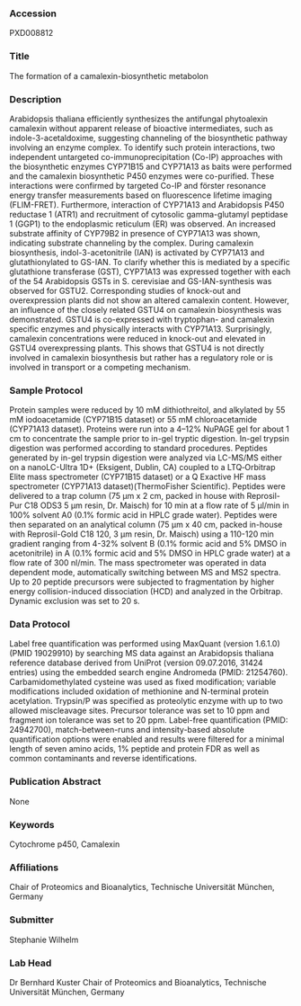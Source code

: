 ### Accession
PXD008812

### Title
The formation of a camalexin-biosynthetic metabolon

### Description
Arabidopsis thaliana efficiently synthesizes the antifungal phytoalexin camalexin without apparent release of bioactive intermediates, such as indole-3-acetaldoxime, suggesting channeling of the biosynthetic pathway involving an enzyme complex. To identify such protein interactions, two independent untargeted co-immunoprecipitation (Co-IP) approaches with the biosynthetic enzymes CYP71B15 and CYP71A13 as baits were performed and the camalexin biosynthetic P450 enzymes were co-purified. These interactions were confirmed by targeted Co-IP and förster resonance energy transfer measurements based on fluorescence lifetime imaging (FLIM-FRET). Furthermore, interaction of CYP71A13 and Arabidopsis P450 reductase 1 (ATR1) and recruitment of cytosolic gamma-glutamyl peptidase 1 (GGP1) to the endoplasmic reticulum (ER) was observed. An increased substrate affinity of CYP79B2 in presence of CYP71A13 was shown, indicating substrate channeling by the complex. During camalexin biosynthesis, indol-3-acetonitrile (IAN) is activated by CYP71A13 and glutathionylated to GS-IAN. To clarify whether this is mediated by a specific glutathione transferase (GST), CYP71A13 was expressed together with each of the 54 Arabidopsis GSTs in S. cerevisiae and GS-IAN-synthesis was observed for GSTU2. Corresponding studies of knock-out and overexpression plants did not show an altered camalexin content. However, an influence of the closely related GSTU4 on camalexin biosynthesis was demonstrated. GSTU4 is co-expressed with tryptophan- and camalexin specific enzymes and physically interacts with CYP71A13. Surprisingly, camalexin concentrations were reduced in knock-out and elevated in GSTU4 overexpressing plants. This shows that GSTU4 is not directly involved in camalexin biosynthesis but rather has a regulatory role or is involved in transport or a competing mechanism.

### Sample Protocol
Protein samples were reduced by 10 mM dithiothreitol, and alkylated by 55 mM iodoacetamide (CYP71B15 dataset) or 55 mM chloroacetamide (CYP71A13 dataset). Proteins were run into a 4–12% NuPAGE gel for about 1 cm to concentrate the sample prior to in-gel tryptic digestion. In-gel trypsin digestion was performed according to standard procedures.  Peptides generated by in-gel trypsin digestion were analyzed via LC-MS/MS either on a nanoLC-Ultra 1D+ (Eksigent, Dublin, CA) coupled to a LTQ‐Orbitrap Elite mass spectrometer (CYP71B15 dataset) or a Q Exactive HF mass spectrometer (CYP71A13 dataset)(ThermoFisher Scientific). Peptides were delivered to a trap column (75 µm x 2 cm, packed in house with Reprosil-Pur C18 ODS3 5 µm resin, Dr. Maisch) for 10 min at a flow rate of 5 µl/min in 100% solvent A0 (0.1% formic acid in HPLC grade water). Peptides were then separated on an analytical column (75 µm x 40 cm, packed in-house with Reprosil-Gold C18 120, 3 µm resin, Dr. Maisch) using a 110-120 min gradient ranging from 4-32% solvent B (0.1% formic acid and 5% DMSO in acetonitrile) in A (0.1% formic acid and 5% DMSO in HPLC grade water) at a flow rate of 300 nl/min. The mass spectrometer was operated in data dependent mode, automatically switching between MS and MS2 spectra. Up to 20 peptide precursors were subjected to fragmentation by higher energy collision-induced dissociation (HCD) and analyzed in the Orbitrap. Dynamic exclusion was set to 20 s.

### Data Protocol
Label free quantification was performed using MaxQuant (version 1.6.1.0) (PMID 19029910) by searching MS data against an Arabidopsis thaliana reference database derived from UniProt (version 09.07.2016, 31424 entries) using the embedded search engine Andromeda (PMID: 21254760). Carbamidomethylated cysteine was used as fixed modification; variable modifications included oxidation of methionine and N-terminal protein acetylation. Trypsin/P was specified as proteolytic enzyme with up to two allowed miscleavage sites. Precursor tolerance was set to 10 ppm and fragment ion tolerance was set to 20 ppm. Label-free quantification (PMID: 24942700), match-between-runs and intensity-based absolute quantification options were enabled and results were filtered for a minimal length of seven amino acids, 1% peptide and protein FDR as well as common contaminants and reverse identifications.

### Publication Abstract
None

### Keywords
Cytochrome p450, Camalexin

### Affiliations
Chair of Proteomics and Bioanalytics, Technische Universität München, Germany

### Submitter
Stephanie Wilhelm 

### Lab Head
Dr Bernhard Kuster
Chair of Proteomics and Bioanalytics, Technische Universität München, Germany


